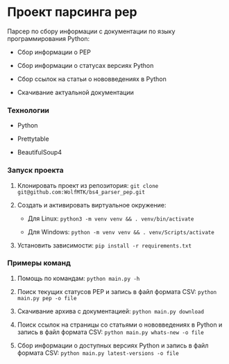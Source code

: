 # Проект парсинга pep

Парсер по сбору информации с документации по языку программирования Python:

* Сбор информации о PEP
    
* Сбор информации о статусах версиях Python

* Сбор ссылок на статьи о нововведениях в Python

* Скачивание актуальной документации

### Технологии

* Python

* Prettytable

* BeautifulSoup4

### Запуск проекта

1. Клонировать проект из репозитория:
`git clone git@github.com:WolfMTK/bs4_parser_pep.git`

2. Создать и активировать виртуальное окружение:

    * Для Linux: `python3 -m venv venv && . venv/bin/activate`

    * Для Windows: `python -m venv venv && . venv/Scripts/activate`

3. Установить зависимости: `pip install -r requirements.txt`

### Примеры команд

1. Помощь по командам: `python main.py -h`

2. Поиск текущих статусов PEP и запись в файл формата CSV: `python main.py pep -o file`

3. Скачивание архива с документацией: `python main.py download`

4. Поиск ссылок на страницы со статьями о нововведениях в Python и запись в файл формата CSV: `python main.py whats-new -o file`

5. Сбор информации о доступных версиях Python и запись в файл формата CSV: `python main.py latest-versions -o file`
